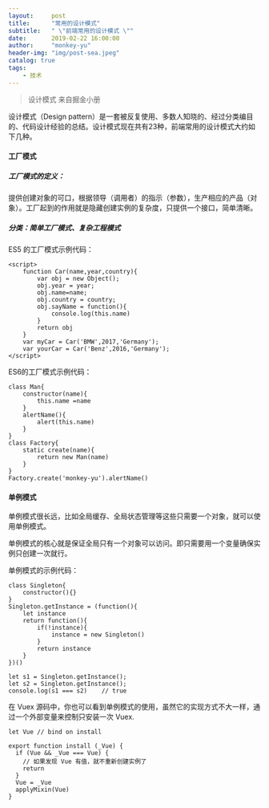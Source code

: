 ```yaml
---
layout:     post
title:      "常用的设计模式"
subtitle:   " \"前端常用的设计模式 \""
date:       2019-02-22 16:00:00
author:     "monkey-yu"
header-img: "img/post-sea.jpeg"
catalog: true
tags:
    - 技术
---
```


> 设计模式 来自掘金小册

设计模式（Design pattern）是一套被反复使用、多数人知晓的、经过分类编目的、代码设计经验的总结。设计模式现在共有23种，前端常用的设计模式大约如下几种。

#### 工厂模式

##### 工厂模式的定义：

提供创建对象的可口，根据领导（调用者）的指示（参数），生产相应的产品（对象）。工厂起到的作用就是隐藏创建实例的复杂度，只提供一个接口，简单清晰。

##### 分类：简单工厂模式、复杂工程模式

ES5 的工厂模式示例代码：

```
<script>
	function Car(name,year,country){
        var obj = new Object();
        obj.year = year;
        obj.name=name;
        obj.country = country;
        obj.sayName = function(){
            console.log(this.name)
        }
        return obj
	}
	var myCar = Car('BMW',2017,'Germany');
	var yourCar = Car('Benz',2016,'Germany');
</script>
```

ES6的工厂模式示例代码：

```
class Man{
    constructor(name){
        this.name =name
    }
    alertName(){
        alert(this.name)
    }
}
class Factory{
    static create(name){
        return new Man(name)
    }
}
Factory.create('monkey-yu').alertName()
```

#### 单例模式

单例模式很长远，比如全局缓存、全局状态管理等这些只需要一个对象，就可以使用单例模式。

单例模式的核心就是保证全局只有一个对象可以访问。即只需要用一个变量确保实例只创建一次就行。

单例模式的示例代码：

```
class Singleton{
    constructor(){}
}
Singleton.getInstance = (function(){
    let instance
    return function(){
        if(!instance){
            instance = new Singleton()
        }
        return instance
    }
})()

let s1 = Singleton.getInstance();
let s2 = Singleton.getInstance();
console.log(s1 === s2)    // true
```

在 Vuex 源码中，你也可以看到单例模式的使用，虽然它的实现方式不大一样，通过一个外部变量来控制只安装一次 Vuex.

```
let Vue // bind on install

export function install (_Vue) {
  if (Vue && _Vue === Vue) {
    // 如果发现 Vue 有值，就不重新创建实例了
    return
  }
  Vue = _Vue
  applyMixin(Vue)
}
```

